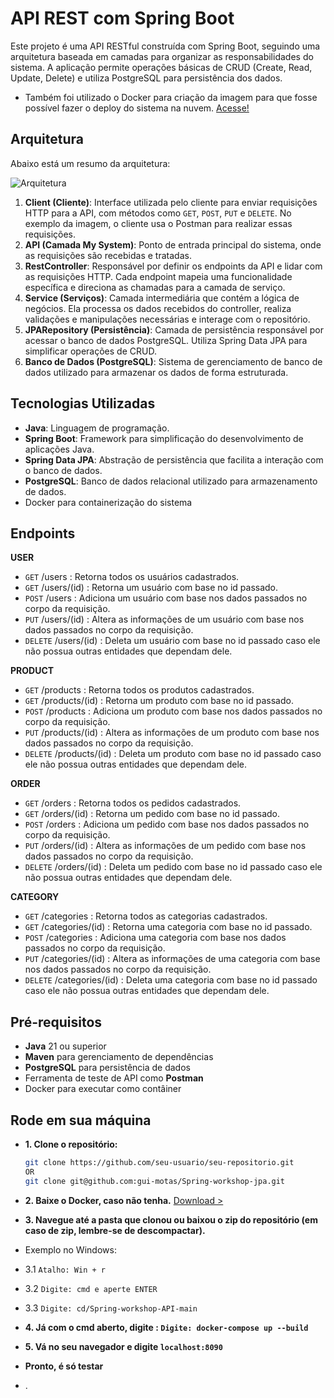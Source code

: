 # API REST com Spring Boot

Este projeto é uma API RESTful construída com Spring Boot, seguindo uma arquitetura baseada em camadas para organizar as responsabilidades do sistema. A aplicação permite operações básicas de CRUD (Create, Read, Update, Delete) e utiliza PostgreSQL para persistência dos dados.
- Também foi utilizado o Docker para criação da imagem para que fosse possível fazer o deploy do sistema na nuvem. [Acesse!](https://workshop-spring-jpa.fly.dev/)
## Arquitetura
Abaixo está um resumo da arquitetura:

![Arquitetura](https://github.com/user-attachments/assets/a24ecdc7-8492-4660-9da9-ce2969da3398)

1. **Client (Cliente)**: Interface utilizada pelo cliente para enviar requisições HTTP para a API, com métodos como `GET`, `POST`, `PUT` e `DELETE`. No exemplo da imagem, o cliente usa o Postman para realizar essas requisições.
2. **API (Camada My System)**: Ponto de entrada principal do sistema, onde as requisições são recebidas e tratadas.
3. **RestController**: Responsável por definir os endpoints da API e lidar com as requisições HTTP. Cada endpoint mapeia uma funcionalidade específica e direciona as chamadas para a camada de serviço.
4. **Service (Serviços)**: Camada intermediária que contém a lógica de negócios. Ela processa os dados recebidos do controller, realiza validações e manipulações necessárias e interage com o repositório.
5. **JPARepository (Persistência)**: Camada de persistência responsável por acessar o banco de dados PostgreSQL. Utiliza Spring Data JPA para simplificar operações de CRUD.
6. **Banco de Dados (PostgreSQL)**: Sistema de gerenciamento de banco de dados utilizado para armazenar os dados de forma estruturada.

## Tecnologias Utilizadas

- **Java**: Linguagem de programação.
- **Spring Boot**: Framework para simplificação do desenvolvimento de aplicações Java.
- **Spring Data JPA**: Abstração de persistência que facilita a interação com o banco de dados.
- **PostgreSQL**: Banco de dados relacional utilizado para armazenamento de dados.
- Docker para containerização do sistema

## **Endpoints**

**USER**

- `GET` /users : Retorna todos os usuários cadastrados.
- `GET` /users/(id) : Retorna um usuário com base no id passado.
- `POST` /users : Adiciona um usuário com base nos dados passados no corpo da requisição.
- `PUT` /users/(id) : Altera as informações de um usuário com base nos dados passados no corpo da requisição.
- `DELETE` /users/(id) : Deleta um usuário com base no id passado caso ele não possua outras entidades que dependam dele.

**PRODUCT**

- `GET` /products : Retorna todos os produtos cadastrados.
- `GET` /products/(id) : Retorna um produto com base no id passado.
- `POST` /products : Adiciona um produto com base nos dados passados no corpo da requisição.
- `PUT` /products/(id) : Altera as informações de um produto com base nos dados passados no corpo da requisição.
- `DELETE` /products/(id) : Deleta um produto com base no id passado caso ele não possua outras entidades que dependam dele.

**ORDER**

- `GET` /orders : Retorna todos os pedidos cadastrados.
- `GET` /orders/(id) : Retorna um pedido com base no id passado.
- `POST` /orders : Adiciona um pedido com base nos dados passados no corpo da requisição.
- `PUT` /orders/(id) : Altera as informações de um pedido com base nos dados passados no corpo da requisição.
- `DELETE` /orders/(id) : Deleta um pedido com base no id passado caso ele não possua outras entidades que dependam dele.

**CATEGORY**

- `GET` /categories : Retorna todos as categorias cadastrados.
- `GET` /categories/(id) : Retorna uma categoria com base no id passado.
- `POST` /categories : Adiciona uma categoria com base nos dados passados no corpo da requisição.
- `PUT` /categories/(id) : Altera as informações de uma categoria com base nos dados passados no corpo da requisição.
- `DELETE` /categories/(id) : Deleta uma categoria com base no id passado caso ele não possua outras entidades que dependam dele. 

## Pré-requisitos

- **Java** 21 ou superior
- **Maven** para gerenciamento de dependências
- **PostgreSQL** para persistência de dados
- Ferramenta de teste de API como **Postman**
- Docker para executar como contâiner

## Rode em sua máquina

- **1. Clone o repositório:**

   ```bash
   git clone https://github.com/seu-usuario/seu-repositorio.git
   OR
   git clone git@github.com:gui-motas/Spring-workshop-jpa.git
   ```
- **2. Baixe o Docker, caso não tenha.**
  [Download >](https://www.docker.com/products/docker-desktop/)

- **3. Navegue até a pasta que clonou ou baixou o zip do repositório (em caso de zip, lembre-se de descompactar).**
- Exemplo no Windows:
- 3.1 `Atalho: Win + r`
- 3.2 `Digite: cmd e aperte ENTER`
- 3.3 `Digite: cd/Spring-workshop-API-main`
  
- **4. Já com o cmd aberto, digite : `Digite: docker-compose up --build`**
  
- **5. Vá no seu navegador e digite `localhost:8090`**

- **Pronto, é só testar**
- .
  
